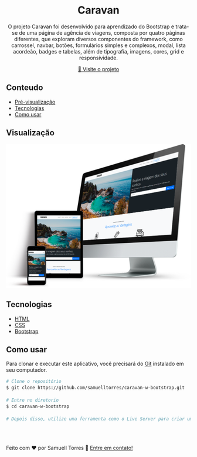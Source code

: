 <h1 align="center">Caravan</h1>

<div align="center">
   O projeto Caravan foi desenvolvido para aprendizado do Bootstrap e trata-se de uma página de agência de viagens, composta por quatro páginas diferentes, que exploram diversos componentes do framework, como carrossel, navbar, botões, formulários simples e complexos, modal, lista acordeão, badges e tabelas, além de tipografia, imagens, cores, grid e responsividade. 
</div>

<p align="center">
  <a href="https://samuelltorres.github.io/caravan-w-bootstrap/">🔗 Visite o projeto</a>
</p>

<!-- Conteudo -->

## Conteudo

- [Pré-visualização](#visualização)
- [Tecnologias](#tecnologias)
- [Como usar](#como-usar)

<!-- Pré-visualizacão -->

## Visualização

![screenshot](./img/mockup.png)

<!-- Feito com -->

## Tecnologias

- [HTML](https://developer.mozilla.org/pt-BR/docs/Web/HTML/)
- [CSS](https://developer.mozilla.org/pt-BR/docs/Web/CSS)
- [Bootstrap](https://getbootstrap.com/)

<!-- COMO USAR -->

## Como usar

Para clonar e executar este aplicativo, você precisará do [Git](https://git-scm.com) instalado em seu computador.

```bash
# Clone o repositório
$ git clone https://github.com/samuelltorres/caravan-w-bootstrap.git

# Entre no diretorio
$ cd caravan-w-bootstrap

# Depois disso, utilize uma ferramenta como o Live Server para criar um servidor local e executar o projeto.
```

<br>
<br>
<!-- CONTACT -->

Feito com ♥ por Samuell Torres :wave: [Entre em contato!](https://www.linkedin.com/in/samuelltorres/)
<br>
